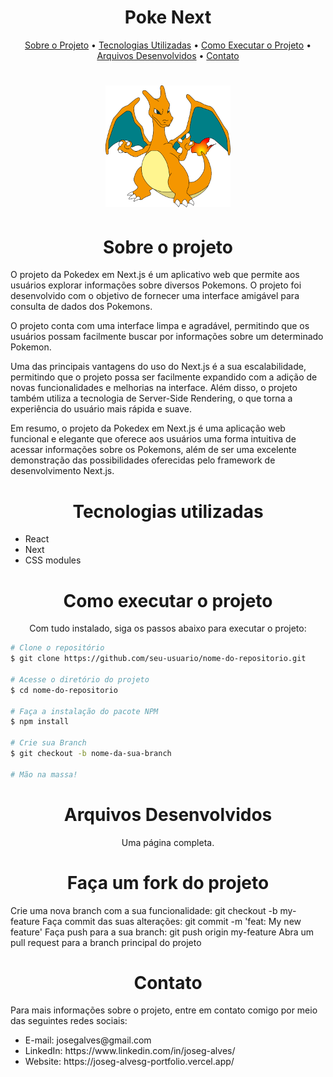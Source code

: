  <h1 align='center'>Poke Next</h1>
 <p align="center">
  <a href="#sobre-o-projeto">Sobre o Projeto</a> •
  <a href="#tecnologias-utilizadas">Tecnologias Utilizadas</a> • 
  <a href="#como-executar-o-projeto">Como Executar o Projeto</a> • 
  <a href="#arquivos-desenvolvidos">Arquivos Desenvolvidos</a> • 
  <a href="#contato">Contato</a>
</p>
<h1 align='center'>
  <img src='https://github.com/carloshtbraga/PokeNext/blob/main/public/images/charizard.png?raw=true' width="200" heigth="100"/>
</h1>

<h1 align='center'>Sobre o projeto</h1>


<p>O projeto da Pokedex em Next.js é um aplicativo web que permite aos usuários explorar informações sobre diversos Pokemons. O projeto foi desenvolvido com o objetivo de fornecer uma interface amigável para consulta de dados dos Pokemons.</p>

<p>O projeto conta com uma interface limpa e agradável, permitindo que os usuários possam facilmente buscar por informações sobre um determinado Pokemon.</p>

<p>Uma das principais vantagens do uso do Next.js é a sua escalabilidade, permitindo que o projeto possa ser facilmente expandido com a adição de novas funcionalidades e melhorias na interface. Além disso, o projeto também utiliza a tecnologia de Server-Side Rendering, o que torna a experiência do usuário mais rápida e suave.</p>

<p>Em resumo, o projeto da Pokedex em Next.js é uma aplicação web funcional e elegante que oferece aos usuários uma forma intuitiva de acessar informações sobre os Pokemons, além de ser uma excelente demonstração das possibilidades oferecidas pelo framework de desenvolvimento Next.js.</p>

<h1 align='center'>Tecnologias utilizadas</h1>
<ul>
  <li>React</li>
  <li>Next</li>
  <li>CSS modules</li>
</ul>

<h1 align='center'>Como executar o projeto</h1>

<p align='center'>Com tudo instalado, siga os passos abaixo para executar o projeto:</p>

```bash
# Clone o repositório
$ git clone https://github.com/seu-usuario/nome-do-repositorio.git

# Acesse o diretório do projeto
$ cd nome-do-repositorio

# Faça a instalação do pacote NPM
$ npm install

# Crie sua Branch
$ git checkout -b nome-da-sua-branch

# Mão na massa!

```

<h1 align='center'>Arquivos Desenvolvidos</h1>


<p align='center'>Uma página completa.


</p>
<h1 align='center'>Faça um fork do projeto</h1>


Crie uma nova branch com a sua funcionalidade: git checkout -b my-feature
Faça commit das suas alterações: git commit -m 'feat: My new feature'
Faça push para a sua branch: git push origin my-feature
Abra um pull request para a branch principal do projeto

<h1 align='center'>Contato</h1>


<p >Para mais informações sobre o projeto, entre em contato comigo por meio das seguintes redes sociais:</p>

<ul>
  <li>E-mail: josegalves@gmail.com</li>
  <li>LinkedIn: https://www.linkedin.com/in/joseg-alves/</li>
  <li>Website: https://joseg-alvesg-portfolio.vercel.app/</li>
</ul>


